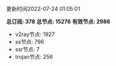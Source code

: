 更新时间2022-07-24 01:05:01

**总订阅: 378**
**总节点: 15276**
**有效节点: 2986**
- v2ray节点: 1927
- ss节点: 796
- ssr节点: 7
- trojan节点: 256
